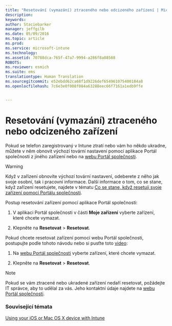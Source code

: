 ```yaml
---
title: "Resetování (vymazání) ztraceného nebo odcizeného zařízení | Microsoft Intune"
description: 
keywords: 
author: Staciebarker
manager: jeffgilb
ms.date: 05/09/2016
ms.topic: article
ms.prod: 
ms.service: microsoft-intune
ms.technology: 
ms.assetid: 70788dca-765f-47a7-9994-a286f8a88588
ROBOTS: 
ms.reviewer: esmich
ms.suite: ems
translationtype: Human Translation
ms.sourcegitcommit: e52ebdd62ca68f1d9226def654961075400184a8
ms.openlocfilehash: 7c6e3e0f008f084a63288eec66f7161a1edb9ffe


---
```



# Resetování (vymazání) ztraceného nebo odcizeného zařízení

Pokud se telefon zaregistrovaný v Intune ztratí nebo vám ho někdo ukradne, můžete v něm obnovit výchozí tovární nastavení pomocí aplikace Portál společnosti z jiného zařízení nebo na [webu Portál společnosti](http://portal.manage.microsoft.com).

> [!WARNING]
> Když v zařízení obnovíte výchozí tovární nastavení, odeberete z něho jak svoje osobní, tak i pracovní informace. Další informace o tom, co se stane, když zařízení resetujete, najdete v tématu [Co se stane, když resetuji svoje zařízení pomocí Portálu společnosti](what-happens-if-you-reset-your-device-using-the-company-portal-ios.md).

Postup resetování zařízení pomocí aplikace Portál společnosti:

1.  V aplikaci Portál společnosti v části **Moje zařízení** vyberte zařízení, které chcete vymazat.

2.  Klepněte na **Resetovat** &gt; **Resetovat**.

Pokud chcete resetovat zařízení pomocí webu Portál společnosti, postupujte podle tohoto návodu nebo si pusťte toto [video](http://aka.ms/jhdjak):

1.  Na [webu Portál společnosti](http://portal.manage.microsoft.com) vyberte zařízení, které chcete vymazat.

2.  Klepněte na **Resetovat** &gt; **Resetovat**.
> [!NOTE]
> Pokud se vám ztracené nebo ukradené zařízení nedaří resetovat, požádejte IT správce, aby to udělal za vás. Jeho kontaktní údaje najdete na [webu Portál společnosti](http://portal.manage.microsoft.com).

### Související témata
[Using your iOS or Mac OS X device with Intune](using-your-ios-or-mac-os-x-device-with-intune.md)


<!--HONumber=Jun16_HO4-->


